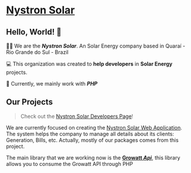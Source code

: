 # [Nystron Solar](https://solar.nystron.com.br)
## Hello, World! 👋
🙋‍♀ We are the ***Nystron Solar***. An Solar Energy company based in Quaraí - Rio Grande do Sul - Brazil

💻 This organization was created to **help developers** in **Solar Energy** projects.

🐘 Currently, we mainly work with ***PHP***

## Our Projects 
> Check out the [Nystron Solar Developers Page](https://solar.nystron.com.br/en/info/developers)!

We are currently focused on creating the [Nystron Solar Web Application](https://github.com/NystronSolar/Web). The system helps the company to manage all details about its clients: Generation, Bills, etc. Actually, mostly of our packages comes from this project.

The main library that we are working now is the [**Growatt _Api_**](https://github.com/NystronSolar/GrowattApi), this library allows you to consume the Growatt API through PHP

